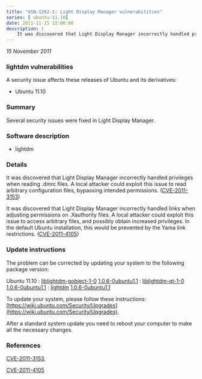 ```yaml
---
title: "USN-1262-1: Light Display Manager vulnerabilities"
series: [ ubuntu-11.10]
date: 2011-11-15 12:00:00
description: |
    It was discovered that Light Display Manager incorrectly handled privileges when reading .dmrc files. A local attacker could exploit this issue to read arbitrary configuration files, bypassing intended permissions. ([CVE-2011-3153](http://people.ubuntu.com/~ubuntu-security/cve/CVE-2011-3153))
--- 
```

 
 

*15 November 2011*

### lightdm vulnerabilities

A security issue affects these releases of Ubuntu and its derivatives:

* Ubuntu 11.10

### Summary

Several security issues were fixed in Light Display Manager. 

### Software description

* lightdm 

### Details

It was discovered that Light Display Manager incorrectly handled privileges when reading .dmrc files. A local attacker could exploit this issue to read arbitrary configuration files, bypassing intended permissions. ([CVE-2011-3153](http://people.ubuntu.com/~ubuntu-security/cve/CVE-2011-3153))

It was discovered that Light Display Manager incorrectly handled links when adjusting permissions on .Xauthority files. A local attacker could exploit this issue to access arbitrary files, and possibly obtain increased privileges. In the default Ubuntu installation, this would be prevented by the Yama link restrictions. ([CVE-2011-4105](http://people.ubuntu.com/~ubuntu-security/cve/CVE-2011-4105)) 

### Update instructions

The problem can be corrected by updating your system to the following package version:

Ubuntu 11.10
 : [liblightdm-gobject-1-0](https://launchpad.net/ubuntu/+source/lightdm) <span> [1.0.6-0ubuntu1.1](https://launchpad.net/ubuntu/+source/lightdm/1.0.6-0ubuntu1.1) </span> 
 : [liblightdm-qt-1-0](https://launchpad.net/ubuntu/+source/lightdm) <span> [1.0.6-0ubuntu1.1](https://launchpad.net/ubuntu/+source/lightdm/1.0.6-0ubuntu1.1) </span> 
 : [lightdm](https://launchpad.net/ubuntu/+source/lightdm) <span> [1.0.6-0ubuntu1.1](https://launchpad.net/ubuntu/+source/lightdm/1.0.6-0ubuntu1.1) </span> 

To update your system, please follow these instructions: [https://wiki.ubuntu.com/Security/Upgrades](https://wiki.ubuntu.com/Security/Upgrades).

After a standard system update you need to reboot your computer to make all the necessary changes. 

### References

 
 [CVE-2011-3153](http://people.ubuntu.com/~ubuntu-security/cve/CVE-2011-3153), 

 [CVE-2011-4105](http://people.ubuntu.com/~ubuntu-security/cve/CVE-2011-4105)
 


